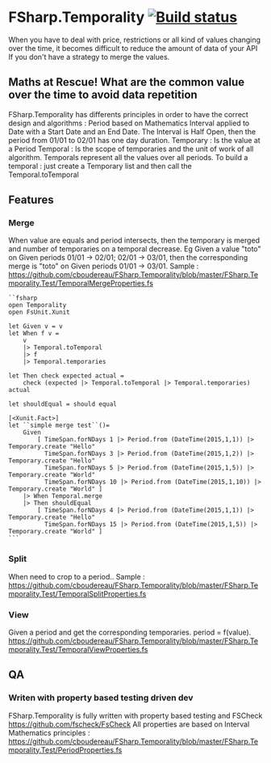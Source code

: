 # FSharp.Temporality [![Build status](https://ci.appveyor.com/api/projects/status/ejj6vrx6x69aojey?svg=true)](https://ci.appveyor.com/project/cboudereau/fsharp-temporality)

When you have to deal with price, restrictions or all kind of values changing over the time, it becomes difficult to reduce the amount of data of your API If you don't have a strategy to merge the values.

## Maths at Rescue! What are the common value over the time to avoid data repetition
FSharp.Temporality has differents principles in order to have the correct design and algorithms : 
Period based on Mathematics Interval applied to Date with a Start Date and an End Date. The Interval is Half Open, then the period from 01/01 to 02/01 has one day duration.
Temporary : Is the value at a Period
Temporal : Is the scope of temporaries and the unit of work of all algorithm. Temporals represent all the values over all periods.
To build a temporal : just create a Temporary list and then call the Temporal.toTemporal
 
## Features
### Merge
When value are equals and period intersects, then the temporary is merged and number of temporaries on a temporal decrease. Eg Given a value "toto" on Given periods 01/01 -> 02/01; 02/01 -> 03/01, then the corresponding merge is "toto" on Given periods 01/01 -> 03/01. Sample : https://github.com/cboudereau/FSharp.Temporality/blob/master/FSharp.Temporality.Test/TemporalMergeProperties.fs

	``fsharp
	open Temporality
	open FsUnit.Xunit

	let Given v = v
	let When f v = 
		v 
		|> Temporal.toTemporal 
		|> f 
		|> Temporal.temporaries

	let Then check expected actual = 
		check (expected |> Temporal.toTemporal |> Temporal.temporaries) actual

	let shouldEqual = should equal

	[<Xunit.Fact>]
	let ``simple merge test``()=
		Given 
			[ TimeSpan.forNDays 1 |> Period.from (DateTime(2015,1,1)) |> Temporary.create "Hello"
			  TimeSpan.forNDays 3 |> Period.from (DateTime(2015,1,2)) |> Temporary.create "Hello"
			  TimeSpan.forNDays 5 |> Period.from (DateTime(2015,1,5)) |> Temporary.create "World"
			  TimeSpan.forNDays 10 |> Period.from (DateTime(2015,1,10)) |> Temporary.create "World" ]
		|> When Temporal.merge
		|> Then shouldEqual
			[ TimeSpan.forNDays 4 |> Period.from (DateTime(2015,1,1)) |> Temporary.create "Hello"
			  TimeSpan.forNDays 15 |> Period.from (DateTime(2015,1,5)) |> Temporary.create "World" ]
	```

### Split
When need to crop to a period.. Sample : https://github.com/cboudereau/FSharp.Temporality/blob/master/FSharp.Temporality.Test/TemporalSplitProperties.fs

### View
Given a period and get the corresponding temporaries. period = f(value). https://github.com/cboudereau/FSharp.Temporality/blob/master/FSharp.Temporality.Test/TemporalViewProperties.fs

## QA
### Writen with property based testing driven dev
FSharp.Temporality is fully written with property based testing and FSCheck https://github.com/fscheck/FsCheck
All properties are based on Interval Mathematics principles : https://github.com/cboudereau/FSharp.Temporality/blob/master/FSharp.Temporality.Test/PeriodProperties.fs
